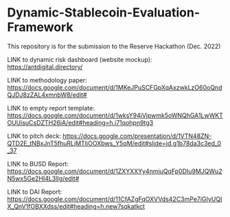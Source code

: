 # Dynamic-Stablecoin-Evaluation-Framework
This repository is for the submission to the Reserve Hackathon (Dec. 2022)

LINK to dynamic risk dashboard (website mockup): https://antdigital.directory/

LINK to methodology paper: https://docs.google.com/document/d/1MKeJPuSCFGpXqAxzwkLzO60oQndQJDJ8zZAL4xmnbW8/edit#

LINK to empty report template: https://docs.google.com/document/d/1wksY94jVjpwmk5oWNQhGA1LwWKTOUUisuCsDZTH26iA/edit#heading=h.i71qohpn9tg3

LINK to pitch deck: https://docs.google.com/presentation/d/1VTN48ZN-QTD2E_tNBxJnT5fhuRLjMTIiOOXbws_Y5qM/edit#slide=id.g1b78da3c3ed_0_37

LINK to BUSD Report: https://docs.google.com/document/d/1ZXYXXYy4nmiuQqFp0DIu9MJQWu2N5wx5Ge2HI4L3lIg/edit#

LINK to DAI Report: https://docs.google.com/document/d/11CfAZgFqOXVVds42C3mPe7iGIyUQIX_QnV1fOBXXdss/edit#heading=h.new7sqkatkct
